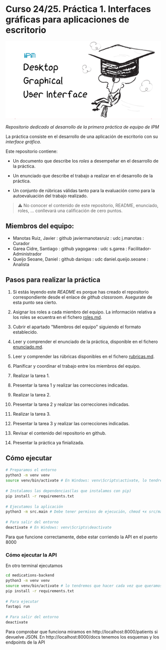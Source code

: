 # Curso 24/25. Práctica 1. Interfaces gráficas para aplicaciones de escritorio

![Image of the assigment](social-image.png)

_Repositorio dedicado al desarrollo de la primera práctica de equipo
de IPM_


La práctica consiste en el desarrollo de una aplicación de escritorio
con su _interface gráfica_.

Este repositorio contiene:

  - Un documento que describe los _roles_ a desempeñar en el desarrollo
    de la práctica.
    
  - Un enunciado que describe el trabajo a realizar en el desarrollo
    de la práctica.
    
  - Un conjunto de rúbricas válidas tanto para la evaluación como para
    la autoevaluación del trabajo realizado.

> :warning: No conocer el contenido de este repositorio, README,
> enunciado, roles, ... conllevará una calificación de cero puntos.


## Miembros del equipo:

- Manotas Ruiz, Javier : github javiermanotasruiz : udc j.manotas : Curador
- Garea Cidre, Santiago : github yagogarea : udc s.garea : Facilitador-Administrador
- Queijo Seoane, Daniel : github daniqss : udc daniel.queijo.seoane : Analista


## Pasos para realizar la práctica

1. Si estás leyendo este _README_ es porque has creado el repositorio
   correspondiente desde el enlace de _github classroom_. Asegurate de
   esta punto sea cierto.
	 
2. Asignar los roles a cada miembro del equipo. La información
   relativa a los roles se ecuentra en el fichero [roles.md](roles.md).
   
3. Cubrir el apartado "Miembros del equipo" siguiendo el formato
   establecido.
   
4. Leer y comprender el enunciado de la práctica, disponible en el
   fichero [enunciado.md](enunciado.md).

5. Leer y comprender las rúbricas disponibles en el fichero
   [rubricas.md](rubricas.md).

6. Planificar y coordinar el trabajo entre los miembros del equipo.

6. Realizar la tarea 1.

8. Presentar la tarea 1 y realizar las correcciones indicadas.

9. Realizar la tarea 2.

10. Presentar la tarea 2 y realizar las correcciones indicadas.

11. Realizar la tarea 3.

12. Presentar la tarea 3 y realizar las correcciones indicadas.

13. Revisar el contenido del repositorio en github.

14. Presentar la práctica ya finializada.
 

## Cómo ejecutar

```bash
# Preparamos el entorno
python3 -m venv venv
source venv/bin/activate # En Windows: venv\Scripts\activate, lo tendremos que hacer en cada terminal

# Instalamos las dependencias(las que instalamos con pip)
pip install -r requirements.txt

# Ejecutamos la aplicación
python3 -m src.main # Debe tener permisos de ejecución, chmod +x src/main.py

# Para salir del entorno
deactivate # En Windows: venv\Scripts\deactivate
```
Para que funcione correctamente, debe estar corriendo la API en el puerto 8000

### Cómo ejecutar la API

En otro terminal ejecutamos
```bash
cd medications-backend
python3 -m venv venv
source venv/bin/activate # lo tendremos que hacer cada vez que queramos arrancar la API
pip install -r requirements.txt

# Para ejecutar
fastapi run

# Para salir del entorno
deactivate
```

Para comprobar que funciona miramos en http://localhost:8000/patients si devuelve JSON.
En http://localhost:8000/docs tenemos los esquemas y los endpoints de la API
